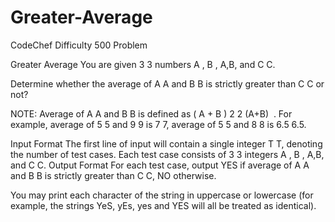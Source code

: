 # Greater-Average
CodeChef Difficulty 500 Problem

Greater Average
You are given 
3
3 numbers 
A
,
B
,
A,B, and 
C
C.

Determine whether the average of 
A
A and 
B
B is strictly greater than 
C
C or not?

NOTE: Average of 
A
A and 
B
B is defined as 
(
A
+
B
)
2
2
(A+B)
​
 . For example, average of 
5
5 and 
9
9 is 
7
7, average of 
5
5 and 
8
8 is 
6.5
6.5.

Input Format
The first line of input will contain a single integer 
T
T, denoting the number of test cases.
Each test case consists of 
3
3 integers 
A
,
B
,
A,B, and 
C
C.
Output Format
For each test case, output YES if average of 
A
A and 
B
B is strictly greater than 
C
C, NO otherwise.

You may print each character of the string in uppercase or lowercase (for example, the strings YeS, yEs, yes and YES will all be treated as identical).
